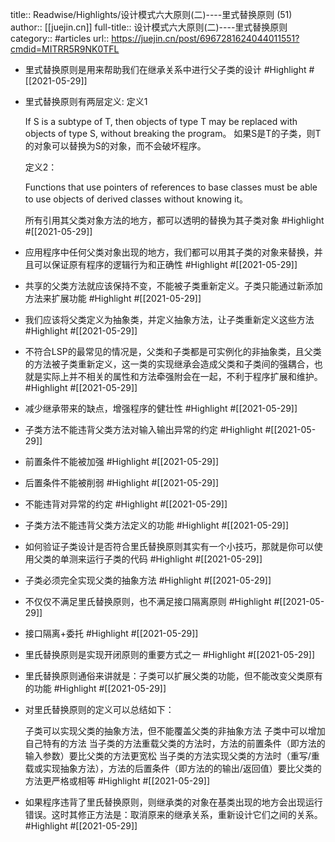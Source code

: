 title:: Readwise/Highlights/设计模式六大原则(二)----里式替换原则 (51)
author:: [[juejin.cn]]
full-title:: 设计模式六大原则(二)----里式替换原则
category:: #articles
url:: https://juejin.cn/post/6967281624044011551?cmdid=MITRR5R9NK0TFL

- 里式替换原则是用来帮助我们在继承关系中进行父子类的设计 #Highlight #[[2021-05-29]]
- 里式替换原则有两层定义: 定义1
  
  If S is a subtype of T, then objects of type T may be replaced with objects of type S, without breaking the program。 如果S是T的子类，则T的对象可以替换为S的对象，而不会破坏程序。
  
  定义2：
  
  Functions that use pointers of references to base classes must be able to use objects of derived classes without knowing it。
  
  所有引用其父类对象方法的地方，都可以透明的替换为其子类对象 #Highlight #[[2021-05-29]]
- 应用程序中任何父类对象出现的地方，我们都可以用其子类的对象来替换，并且可以保证原有程序的逻辑行为和正确性 #Highlight #[[2021-05-29]]
- 共享的父类方法就应该保持不变，不能被子类重新定义。子类只能通过新添加方法来扩展功能 #Highlight #[[2021-05-29]]
- 我们应该将父类定义为抽象类，并定义抽象方法，让子类重新定义这些方法 #Highlight #[[2021-05-29]]
- 不符合LSP的最常见的情况是，父类和子类都是可实例化的非抽象类，且父类的方法被子类重新定义，这一类的实现继承会造成父类和子类间的强耦合，也就是实际上并不相关的属性和方法牵强附会在一起，不利于程序扩展和维护。 #Highlight #[[2021-05-29]]
- 减少继承带来的缺点，增强程序的健壮性 #Highlight #[[2021-05-29]]
- 子类方法不能违背父类方法对输入输出异常的约定 #Highlight #[[2021-05-29]]
- 前置条件不能被加强 #Highlight #[[2021-05-29]]
- 后置条件不能被削弱 #Highlight #[[2021-05-29]]
- 不能违背对异常的约定 #Highlight #[[2021-05-29]]
- 子类方法不能违背父类方法定义的功能 #Highlight #[[2021-05-29]]
- 如何验证子类设计是否符合里氏替换原则其实有一个小技巧，那就是你可以使用父类的单测来运行子类的代码 #Highlight #[[2021-05-29]]
- 子类必须完全实现父类的抽象方法 #Highlight #[[2021-05-29]]
- 不仅仅不满足里氏替换原则，也不满足接口隔离原则 #Highlight #[[2021-05-29]]
- 接口隔离+委托 #Highlight #[[2021-05-29]]
- 里氏替换原则是实现开闭原则的重要方式之一 #Highlight #[[2021-05-29]]
- 里氏替换原则通俗来讲就是：子类可以扩展父类的功能，但不能改变父类原有的功能 #Highlight #[[2021-05-29]]
- 对里氏替换原则的定义可以总结如下：
  
  子类可以实现父类的抽象方法，但不能覆盖父类的非抽象方法
  子类中可以增加自己特有的方法
  当子类的方法重载父类的方法时，方法的前置条件（即方法的输入参数）要比父类的方法更宽松
  当子类的方法实现父类的方法时（重写/重载或实现抽象方法），方法的后置条件（即方法的的输出/返回值）要比父类的方法更严格或相等 #Highlight #[[2021-05-29]]
- 如果程序违背了里氏替换原则，则继承类的对象在基类出现的地方会出现运行错误。这时其修正方法是：取消原来的继承关系，重新设计它们之间的关系。 #Highlight #[[2021-05-29]]